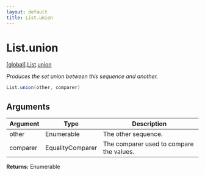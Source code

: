 ```yaml
---
layout: default
title: List.union
---
```


# List.union

[\[global\]]({{site.baseurl}}/docs/).[List]({{site.baseurl}}/docs/List/).[union]({{site.baseurl}}/docs/List/union/)

_Produces the set union between this sequence and another._

```cs
List.union(other, comparer)
```

## Arguments

<table>
  <col width="15%">
  <col width="15%">
  <thead>
    <tr>
      <th>Argument</th>
      <th>Type</th>
      <th>Description</th>
    </tr>
  </thead>
  <tbody>
    <tr>
      <td>other</td>
      <td>Enumerable</td>
      <td>The other sequence.</td>
    </tr>
    <tr>
      <td>comparer</td>
      <td>EqualityComparer</td>
      <td>The comparer used to compare the values.</td>
    </tr>
  </tbody>
</table>

**Returns:** Enumerable

